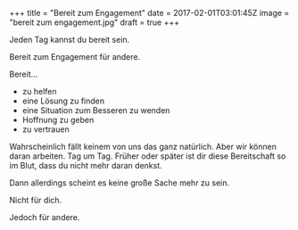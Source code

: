 +++
title = "Bereit zum Engagement"
date = 2017-02-01T03:01:45Z
image = "bereit zum engagement.jpg"
draft = true
+++

Jeden Tag kannst du bereit sein. 

Bereit zum Engagement für andere.

Bereit…

- zu helfen
- eine Lösung zu finden
- eine Situation zum Besseren zu wenden
- Hoffnung zu geben
- zu vertrauen

Wahrscheinlich fällt keinem von uns das ganz natürlich. Aber wir können daran arbeiten. Tag um Tag. Früher oder später ist dir diese Bereitschaft so im Blut, dass du nicht mehr daran denkst.

Dann allerdings scheint es keine große Sache mehr zu sein. 

Nicht für dich.

Jedoch für andere.